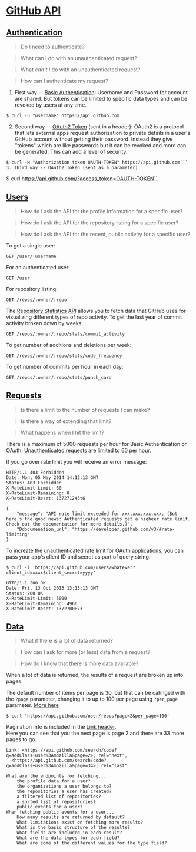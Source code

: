 # [GitHub API](https://developer.github.com/v3/)

## [Authentication](https://developer.github.com/v3/#authentication)

> Do I need to authenticate?

> What can I do with an unauthenticated request?

> What _can't_ I do with an unauthenticated request?

> How can I authenticate my request?

1. First way -- [Basic Authentication](https://developer.github.com/v3/auth/#basic-authentication): Username and Password for account are shared. But tokens can be limited to specific data types and can be revoked by users at any time.
```
$ curl -u "username" https://api.github.com
```
2. Second way -- [OAuth2 Token](https://developer.github.com/v3/oauth/) (sent in a header): OAuth2 is a protocol that lets external apps request authorization to private details in a user's GitHub account without getting their password. Instead they give "tokens" which are like passwords but it can be revoked and more can be generated. This can add a level of security.
```
$ curl -H "Authorization token OAUTH-TOKEN" https://api.github.com```
3. Third way -- OAuth2 Token (sent as a parameter)
```
$ curl https://api.github.com/?access_token=OAUTH-TOKEN```

## [Users](https://developer.github.com/v3/users/)

> How do I ask the API for the profile information for a specific user?

> How do I ask the API for the repository listing for a specific user?

> How do I ask the API for the recent, public activity for a specific user?

To get a single user:
```
GET /user/:username
```
For an authenticated user:
```
GET /user
```
For repository listing:
```
GET /repos/:owner/:repo
```
The [Repository Statistics API](https://developer.github.com/v3/repos/statistics/) allows you to fetch data that GitHub uses for visualizing different types of repo activity.
To get the last year of commit activity broken down by weeks:
```
GET /repos/:owner/:repo/stats/commit_activity
```
To get number of additions and deletions per week:
```
GET /repos/:owner/:repo/stats/code_frequency
```
To get number of commits per hour in each day:
```
GET /repos/:owner/:repo/stats/punch_card
```

## [Requests](https://developer.github.com/v3/#pagination)

>Is there a limit to the number of requests I can make?

>Is there a way of extending that limit?

>What happens when I hit the limit?

There is a maximum of 5000 requests per hour for Basic Authentication or OAuth.  Unauthenticated requests are limited to 60 per hour.  

If you go over rate limit you will receive an error message:
```
HTTP/1.1 403 Forbidden
Date: Mon, 05 May 2014 14:12:13 GMT
Status: 403 Forbidden
X-RateLimit-Limit: 60
X-RateLimit-Remaining: 0
X-RateLimit-Reset: 137271245t6

{
    "message": "API rate limit exceeded for xxx.xxx.xxx.xxx. (But here's the good news: Authenticated requests get a higheer rate limit.  Check out the documentation for more details.)",
    "Ddocumenation_url": "https://developer.github.com/v3/#rate-limiting"
}
```

To increate the unauthenticated rate limit for OAuth applications, you can pass your app's client ID and secret as part of query string:
```
$ curl -i 'https://api.github.com/users/whatever?client_id=xxxx$client_secret=yyyy'

HTTP/1.1 200 OK
Date: Fri, 13 Oct 2013 13:13:13 GMT
Status: 200 OK
X-RateLimit-Limit: 5000
X-RateLimit-Remaining: 4966
X-RateLimit-Reset: 1372700873
```

## [Data](https://developer.github.com/v3/#pagination)

>What if there is a lot of data returned?

>How can I ask for more (or less) data from a request?

>How do I know that there is more data available?

When a lot of data is returned, the results of a request are broken up into pages.

The default number of items per page is 30, but that can be cahnged with the `?page` parameter, changing it to up to 100 per page using `?per_page` parameter. [More here](https://developer.github.com/guides/traversing-with-pagination/)
```
$ curl 'https://api.github.com/user/repos?page=2&per_page=100'
```
Pagination info is included in the [Link header](http://tools.ietf.org/html/rfc5988).  
Here you can see that you the next page is page 2 and there are 33 more pages to go.
```
Link: <https://api.github.com/search/code?q=addClass+user%3Amozilla&page=2>; rel="next",
  <https://api.github.com/search/code?q=addClass+user%3Amozilla&page=34>; rel="last"
```




    What are the endpoints for fetching...
        the profile data for a user?
        the organizations a user belongs to?
        the repositories a user has created?
        a filtered list of repositories?
        a sorted list of repositories?
        public events for a user?
    When fetching public events for a user...
        How many results are returned by default?
        What limitations exist on fetching more results?
        What is the basic structure of the results?
        What fields are included in each result?
        What are the data types for each field?
        What are some of the different values for the type field?
